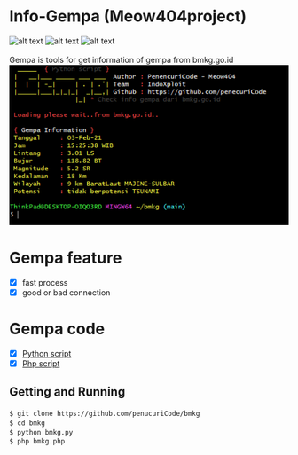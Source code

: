 # Info-Gempa (Meow404project)

![alt text](https://img.shields.io/badge/Coded-penucuriCode-blue.svg)
![alt text](https://img.shields.io/badge/Size-143.00KB-yellow.svg)
![alt text](https://img.shields.io/badge/Python-3-green.svg)<br>
<br>
Gempa is tools for get information of gempa from bmkg.go.id<br>
![shot](https://github.com/pencuricode/bmkg-info/blob/main/img/wa.PNG)

# Gempa feature
- [x] fast process
- [x] good or bad connection

# Gempa code
- [x] <a href="gempa.py">Python script</a><br>
- [x] <a href="gempa.php">Php script</a><br>

## Getting and Running
```sh
$ git clone https://github.com/penucuriCode/bmkg
$ cd bmkg
$ python bmkg.py
$ php bmkg.php
```
